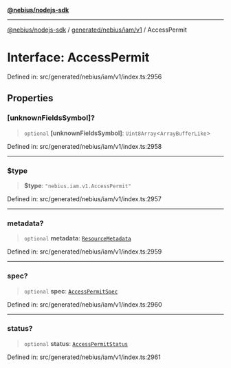 [**@nebius/nodejs-sdk**](../../../../../README.md)

***

[@nebius/nodejs-sdk](../../../../../README.md) / [generated/nebius/iam/v1](../README.md) / AccessPermit

# Interface: AccessPermit

Defined in: src/generated/nebius/iam/v1/index.ts:2956

## Properties

### \[unknownFieldsSymbol\]?

> `optional` **\[unknownFieldsSymbol\]**: `Uint8Array`\<`ArrayBufferLike`\>

Defined in: src/generated/nebius/iam/v1/index.ts:2958

***

### $type

> **$type**: `"nebius.iam.v1.AccessPermit"`

Defined in: src/generated/nebius/iam/v1/index.ts:2957

***

### metadata?

> `optional` **metadata**: [`ResourceMetadata`](../../../common/v1/interfaces/ResourceMetadata.md)

Defined in: src/generated/nebius/iam/v1/index.ts:2959

***

### spec?

> `optional` **spec**: [`AccessPermitSpec`](AccessPermitSpec.md)

Defined in: src/generated/nebius/iam/v1/index.ts:2960

***

### status?

> `optional` **status**: [`AccessPermitStatus`](AccessPermitStatus.md)

Defined in: src/generated/nebius/iam/v1/index.ts:2961
